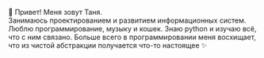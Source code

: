 👋 Привет! Меня зовут Таня.  
Занимаюсь проектированием и развитием информационных систем. Люблю программирование, музыку и кошек. Знаю python и изучаю всё, что с ним связано. Больше всего в программировании меня восхищает, что из чистой абстракции получается что-то настоящее ✨ 


<!---
belyashnikovatn/belyashnikovatn is a ✨ special ✨ repository because its `README.md` (this file) appears on your GitHub profile.
You can click the Preview link to take a look at your changes.
--->

